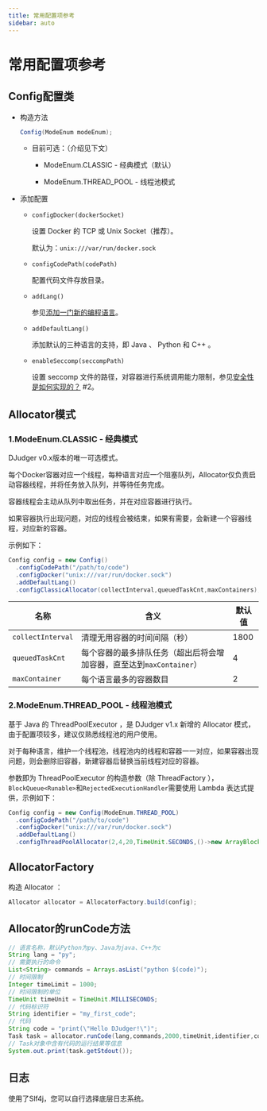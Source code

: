 ```yaml
---
title: 常用配置项参考
sidebar: auto
---
```

# 常用配置项参考

## Config配置类

* 构造方法

  ```java
  Config(ModeEnum modeEnum);
  ```

  * 目前可选：（介绍见下文）

    * ModeEnum.CLASSIC - 经典模式（默认）

    * ModeEnum.THREAD_POOL - 线程池模式

* 添加配置

  * `configDocker(dockerSocket)`

    设置 Docker 的 TCP 或 Unix Socket（推荐）。

    默认为：`unix:///var/run/docker.sock`

  * `configCodePath(codePath)`

    配置代码文件存放目录。

  * `addLang()`

    参见[添加一门新的编程语言](add-new-language.md)。

  * `addDefaultLang()`

    添加默认的三种语言的支持，即 Java 、 Python 和 C++ 。

  * `enableSeccomp(seccompPath)`

    设置 seccomp 文件的路径，对容器进行系统调用能力限制，参见[安全性是如何实现的？](how-to-be-safe.md) #2。

## Allocator模式

### 1.ModeEnum.CLASSIC - 经典模式

DJudger v0.x版本的唯一可选模式。

每个Docker容器对应一个线程，每种语言对应一个阻塞队列，Allocator仅负责启动容器线程，并将任务放入队列，并等待任务完成。

容器线程会主动从队列中取出任务，并在对应容器进行执行。

如果容器执行出现问题，对应的线程会被结束，如果有需要，会新建一个容器线程，对应新的容器。

示例如下：

```java
Config config = new Config()
  .configCodePath("/path/to/code")
  .configDocker("unix:///var/run/docker.sock")
  .addDefaultLang()
  .configClassicAllocator(collectInterval,queuedTaskCnt,maxContainers);
```

| 名称              | 含义                                                         | 默认值 |
| ----------------- | ------------------------------------------------------------ | ------ |
| `collectInterval` | 清理无用容器的时间间隔（秒）                                 | 1800   |
| `queuedTaskCnt`   | 每个容器的最多排队任务（超出后将会增加容器，直至达到`maxContainer`） | 4      |
| `maxContainer`    | 每个语言最多的容器数目                                       | 2      |

### 2.ModeEnum.THREAD_POOL - 线程池模式

基于 Java 的 ThreadPoolExecutor ，是 DJudger v1.x 新增的 Allocator 模式，由于配置项较多，建议仅熟悉线程池的用户使用。

对于每种语言，维护一个线程池，线程池内的线程和容器一一对应，如果容器出现问题，则会删除旧容器，新建容器后替换当前线程对应的容器。

参数即为 ThreadPoolExecutor 的构造参数（除 ThreadFactory ），`BlockQueue<Runable>`和`RejectedExecutionHandler`需要使用 Lambda 表达式提供，示例如下：

```java
Config config = new Config(ModeEnum.THREAD_POOL)
  .configCodePath("/path/to/code")
  .configDocker("unix:///var/run/docker.sock")
  .addDefaultLang()
  .configThreadPoolAllocator(2,4,20,TimeUnit.SECONDS,()->new ArrayBlockingQueue<>(10),ThreadPoolExecutor.CallerRunsPolicy::new);
```

## AllocatorFactory

构造 Allocator ：

```java
Allocator allocator = AllocatorFactory.build(config);
```

## Allocator的runCode方法

```java
// 语言名称，默认Python为py、Java为java、C++为c
String lang = "py"; 
// 需要执行的命令
List<String> commands = Arrays.asList("python $(code)");
// 时间限制
Integer timeLimit = 1000;
// 时间限制的单位
TimeUnit timeUnit = TimeUnit.MILLISECONDS;
// 代码标识符
String identifier = "my_first_code";
// 代码
String code = "print(\"Hello DJudger!\")";
Task task = allocator.runCode(lang,commands,2000,timeUnit,identifier,code);
// Task对象中含有代码的运行结果等信息
System.out.print(task.getStdout());
```

## 日志

使用了Slf4j，您可以自行选择底层日志系统。
